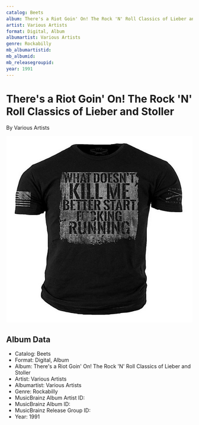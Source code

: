 ```yaml
---
catalog: Beets
album: There's a Riot Goin' On! The Rock 'N' Roll Classics of Lieber and Stoller
artist: Various Artists
format: Digital, Album
albumartist: Various Artists
genre: Rockabilly
mb_albumartistid: 
mb_albumid: 
mb_releasegroupid: 
year: 1991
---
```


# There's a Riot Goin' On! The Rock 'N' Roll Classics of Lieber and Stoller

By Various Artists

![](../../assets/beetscovers/Various_Artists-Theres_a_Riot_Goin_On!_The_Rock_N_Roll_Classics_of_Lieber_and_Stoller.jpg)

## Album Data

- Catalog: Beets
- Format: Digital, Album
- Album: There's a Riot Goin' On! The Rock 'N' Roll Classics of Lieber and Stoller
- Artist: Various Artists
- Albumartist: Various Artists
- Genre: Rockabilly
- MusicBrainz Album Artist ID: 
- MusicBrainz Album ID: 
- MusicBrainz Release Group ID: 
- Year: 1991

